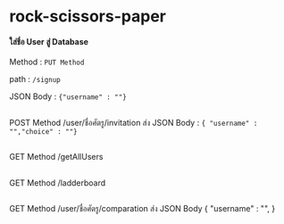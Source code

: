 # rock-scissors-paper

#### ใส่ชี่อ User สู่ Database
Method : `PUT Method`

path : `/signup`

JSON Body : `{"username" : ""}`


## 
POST Method
/user/ชื่อศัตรู/invitation
ส่ง JSON Body : `{ "username" : "","choice" : ""}`

##
GET Method
/getAllUsers

##
GET Method
/ladderboard

##
GET Method
/user/ชื่อศัตรู/comparation
ส่ง JSON Body
{
"username" : "",
}
